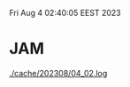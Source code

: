 Fri Aug  4 02:40:05 EEST 2023
# JAM
<a href='./cache/202308/04_02.log'>./cache/202308/04_02.log</a>
